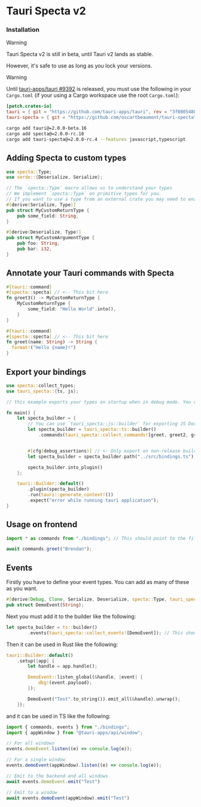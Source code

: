 # Tauri Specta v2

### Installation

> [!WARNING]  
> Tauri Specta v2 is still in beta, until Tauri v2 lands as stable.
> 
> However, it's safe to use as long as you lock your versions.

> [!WARNING]  
> Until [tauri-apps/tauri #9392](https://github.com/tauri-apps/tauri/pull/9392) is released, you must use the following in your `Cargo.toml` (if your using a Cargo workspace use the root `Cargo.toml`):
> ```toml
> [patch.crates-io]
> tauri = { git = "https://github.com/tauri-apps/tauri", rev = "3f0805488506e013e15cfb3cc1cfc8c2c5f84bd2" }
> tauri-specta = { git = "https://github.com/oscartbeaumont/tauri-specta", rev = "10ceb8716def4c7337e36ed8b8d974c1aefd4aab" }
> ```

```bash
cargo add tauri@=2.0.0-beta.16
cargo add specta@=2.0.0-rc.10
cargo add tauri-specta@=2.0.0-rc.4 --features javascript,typescript
```

## Adding Specta to custom types

```rust
use specta::Type;
use serde::{Deserialize, Serialize};

// The `specta::Type` macro allows us to understand your types
// We implement `specta::Type` on primitive types for you.
// If you want to use a type from an external crate you may need to enable the feature on Specta.
#[derive(Serialize, Type)]
pub struct MyCustomReturnType {
    pub some_field: String,
}

#[derive(Deserialize, Type)]
pub struct MyCustomArgumentType {
    pub foo: String,
    pub bar: i32,
}
```

## Annotate your Tauri commands with Specta

```rust
#[tauri::command]
#[specta::specta] // <-- This bit here
fn greet3() -> MyCustomReturnType {
    MyCustomReturnType {
        some_field: "Hello World".into(),
    }
}

#[tauri::command]
#[specta::specta] // <-- This bit here
fn greet(name: String) -> String {
  format!("Hello {name}!")
}
```

## Export your bindings

```rust
use specta::collect_types;
use tauri_specta::{ts, js};

// this example exports your types on startup when in debug mode. You can do whatever.

fn main() {
    let specta_builder = {
        // You can use `tauri_specta::js::builder` for exporting JS Doc instead of Typescript!`
        let specta_builder = tauri_specta::ts::builder()
            .commands(tauri_specta::collect_commands![greet, greet2, greet3 ]); // <- Each of your comments


        #[cfg(debug_assertions)] // <- Only export on non-release builds
        let specta_builder = specta_builder.path("../src/bindings.ts");

        specta_builder.into_plugin()
    };

    tauri::Builder::default()
        .plugin(specta_builder)
        .run(tauri::generate_context!())
        .expect("error while running tauri application");
}
```

## Usage on frontend

```ts
import * as commands from "./bindings"; // This should point to the file we export from Rust

await commands.greet("Brendan");
```

## Events

Firstly you have to define your event types. You can add as many of these as you want.

```rust
#[derive(Debug, Clone, Serialize, Deserialize, specta::Type, tauri_specta::Event)]
pub struct DemoEvent(String);
```

Next you must add it to the builder like the following:

```rust
let specta_builder = ts::builder()
        .events(tauri_specta::collect_events![DemoEvent]); // This should contain all your events.
```

Then it can be used in Rust like the following:

```rust
tauri::Builder::default()
    .setup(|app| {
        let handle = app.handle();

        DemoEvent::listen_global(&handle, |event| {
            dbg!(event.payload);
        });

        DemoEvent("Test".to_string()).emit_all(&handle).unwrap();
    });
```

and it can be used in TS like the following:

```ts
import { commands, events } from "./bindings";
import { appWindow } from "@tauri-apps/api/window";

// For all windows
events.demoEvent.listen((e) => console.log(e));

// For a single window
events.demoEvent(appWindow).listen((e) => console.log(e));

// Emit to the backend and all windows
await events.demoEvent.emit("Test")

// Emit to a window
await events.demoEvent(appWindow).emit("Test")
```
